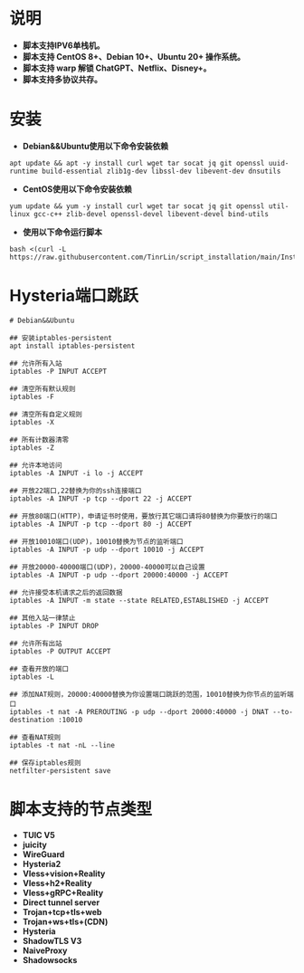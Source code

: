 # **说明**
- **脚本支持IPV6单栈机。**
- **脚本支持 CentOS 8+、Debian 10+、Ubuntu 20+ 操作系统。**
- **脚本支持 warp 解锁 ChatGPT、Netflix、Disney+。**
- **脚本支持多协议共存。**

# **安装**
- **Debian&&Ubuntu使用以下命令安装依赖**
```
apt update && apt -y install curl wget tar socat jq git openssl uuid-runtime build-essential zlib1g-dev libssl-dev libevent-dev dnsutils
```
- **CentOS使用以下命令安装依赖**
```
yum update && yum -y install curl wget tar socat jq git openssl util-linux gcc-c++ zlib-devel openssl-devel libevent-devel bind-utils
```
- **使用以下命令运行脚本**
```
bash <(curl -L https://raw.githubusercontent.com/TinrLin/script_installation/main/Install.sh)
```
# **Hysteria端口跳跃**
```
# Debian&&Ubuntu

## 安装iptables-persistent
apt install iptables-persistent

## 允许所有入站
iptables -P INPUT ACCEPT

## 清空所有默认规则
iptables -F

## 清空所有自定义规则
iptables -X

## 所有计数器清零
iptables -Z

## 允许本地访问
iptables -A INPUT -i lo -j ACCEPT

## 开放22端口,22替换为你的ssh连接端口
iptables -A INPUT -p tcp --dport 22 -j ACCEPT

## 开放80端口(HTTP)，申请证书时使用，要放行其它端口请将80替换为你要放行的端口
iptables -A INPUT -p tcp --dport 80 -j ACCEPT

## 开放10010端口(UDP)，10010替换为节点的监听端口
iptables -A INPUT -p udp --dport 10010 -j ACCEPT

## 开放20000-40000端口(UDP)，20000-40000可以自己设置
iptables -A INPUT -p udp --dport 20000:40000 -j ACCEPT

## 允许接受本机请求之后的返回数据
iptables -A INPUT -m state --state RELATED,ESTABLISHED -j ACCEPT

## 其他入站一律禁止
iptables -P INPUT DROP

## 允许所有出站
iptables -P OUTPUT ACCEPT

## 查看开放的端口
iptables -L

## 添加NAT规则，20000:40000替换为你设置端口跳跃的范围，10010替换为你节点的监听端口
iptables -t nat -A PREROUTING -p udp --dport 20000:40000 -j DNAT --to-destination :10010

## 查看NAT规则
iptables -t nat -nL --line

## 保存iptables规则
netfilter-persistent save
```
# **脚本支持的节点类型**
- **TUIC V5**
- **juicity**
- **WireGuard**
- **Hysteria2**
- **Vless+vision+Reality**
- **Vless+h2+Reality**
- **Vless+gRPC+Reality**
- **Direct tunnel server**
- **Trojan+tcp+tls+web**
- **Trojan+ws+tls+(CDN)**
- **Hysteria**
- **ShadowTLS V3**
- **NaiveProxy**
- **Shadowsocks**
